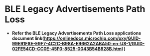 # BLE Legacy Advertisements Path Loss

-   **Refer the BLE Legacy Advertisements Path Loss applications document link(https://onlinedocs.microchip.com/oxy/GUID-99E91F8E-E9F7-4C2C-B98A-E9662A2ABA50-en-US-1/GUID-02FE54CD-CC0E-45F0-8525-0043B54B828B.html )**